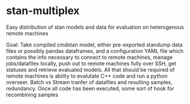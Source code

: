 # stan-multiplex
Easy distribution of stan models and data for evaluation on heterogenous remote machines

Goal:
Take compiled cmdstan model, either pre-exported standump data files or possibly pandas 
dataframes, and a configuration YAML file which contains the info necessary to 
connect to remote machines, manage jobs/datafiles locally, push out to remote machines
fully over SSH, get statuses and retrieve evaluated models. All that should be
required of remote machines is ability to evalutate C++ code and run a python 
overseer. Batch vs Stream tranfer of datafiles and resulting samples, redundancy.
Once all code has been executed, some sort of hook for recombining samples
